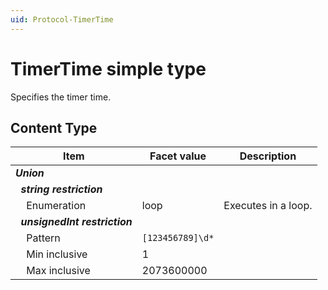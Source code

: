 ```yaml
---
uid: Protocol-TimerTime
---
```


# TimerTime simple type

Specifies the timer time.

## Content Type

|Item|Facet value|Description|
|--- |--- |--- |
|***Union***|||
|&nbsp;&nbsp;***string restriction***|||
|&nbsp;&nbsp;&nbsp;&nbsp;Enumeration|loop|Executes in a loop.|
|&nbsp;&nbsp;***unsignedInt restriction***|||
|&nbsp;&nbsp;&nbsp;&nbsp;Pattern|`[123456789]\d*`||
|&nbsp;&nbsp;&nbsp;&nbsp;Min inclusive|1||
|&nbsp;&nbsp;&nbsp;&nbsp;Max inclusive|2073600000||

